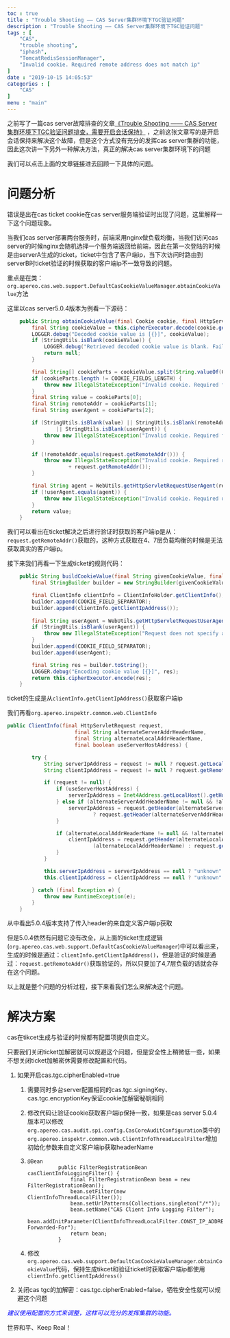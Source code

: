 ```yaml
---
toc : true
title : "Trouble Shooting —— CAS Server集群环境下TGC验证问题"
description : "Trouble Shooting —— CAS Server集群环境下TGC验证问题"
tags : [
	"CAS",
	"trouble shooting",
	"iphash",
	"TomcatRedisSessionManager",
	"Invalid cookie. Required remote address does not match ip"
]
date : "2019-10-15 14:05:53"
categories : [
    "CAS"
]
menu : "main"
---
```










之前写了一篇cas server故障排查的文章[《Trouble Shooting —— CAS Server集群环境下TGC验证问题排查，需要开启会话保持》](<https://ningyu1.github.io/blog/20180316/70-cas-server-pit.html>) ，之前这张文章写的是开启会话保持来解决这个故障，但是这个方式没有充分的发挥cas server集群的功能，因此这次讲一下另外一种解决方法，真正的解决cas server集群环境下的问题



我们可以点击上面的文章链接进去回顾一下具体的问题。



# 问题分析

错误是出在cas ticket cookie在cas server服务端验证时出现了问题，这里解释一下这个问题现象。

当我们cas server部署两台服务时，前端采用nginx做负载均衡，当我们访问cas server的时候nginx会随机选择一个服务端返回给前端，因此在第一次登陆的时候是由serverA生成的ticket，ticket中包含了客户端ip，当下次访问时路由到serverB时ticket验证的时候获取的客户端ip不一致导致的问题。

重点是在类：`org.apereo.cas.web.support.DefaultCasCookieValueManager`.`obtainCookieValue`方法

这里以cas server5.0.4版本为例看一下源码：

```java
	public String obtainCookieValue(final Cookie cookie, final HttpServletRequest request) {
        final String cookieValue = this.cipherExecutor.decode(cookie.getValue());
        LOGGER.debug("Decoded cookie value is [{}]", cookieValue);
        if (StringUtils.isBlank(cookieValue)) {
            LOGGER.debug("Retrieved decoded cookie value is blank. Failed to decode cookie [{}]", cookie.getName());
            return null;
        }

        final String[] cookieParts = cookieValue.split(String.valueOf(COOKIE_FIELD_SEPARATOR));
        if (cookieParts.length != COOKIE_FIELDS_LENGTH) {
            throw new IllegalStateException("Invalid cookie. Required fields are missing");
        }
        final String value = cookieParts[0];
        final String remoteAddr = cookieParts[1];
        final String userAgent = cookieParts[2];

        if (StringUtils.isBlank(value) || StringUtils.isBlank(remoteAddr)
                || StringUtils.isBlank(userAgent)) {
            throw new IllegalStateException("Invalid cookie. Required fields are empty");
        }

        if (!remoteAddr.equals(request.getRemoteAddr())) {
            throw new IllegalStateException("Invalid cookie. Required remote address does not match "
                    + request.getRemoteAddr());
        }

        final String agent = WebUtils.getHttpServletRequestUserAgent(request);
        if (!userAgent.equals(agent)) {
            throw new IllegalStateException("Invalid cookie. Required user-agent does not match " + agent);
        }
        return value;
    }
```

我们可以看出在ticket解决之后进行验证时获取的客户端ip是从：`request.getRemoteAddr()`获取的，这种方式获取在4、7层负载均衡的时候是无法获取真实的客户端ip。



接下来我们再看一下生成ticket的规则代码：

```java
	public String buildCookieValue(final String givenCookieValue, final HttpServletRequest request) {
        final StringBuilder builder = new StringBuilder(givenCookieValue);

        final ClientInfo clientInfo = ClientInfoHolder.getClientInfo();
        builder.append(COOKIE_FIELD_SEPARATOR);
        builder.append(clientInfo.getClientIpAddress());
        
        final String userAgent = WebUtils.getHttpServletRequestUserAgent(request);
        if (StringUtils.isBlank(userAgent)) {
            throw new IllegalStateException("Request does not specify a user-agent");
        }
        builder.append(COOKIE_FIELD_SEPARATOR);
        builder.append(userAgent);

        final String res = builder.toString();
        LOGGER.debug("Encoding cookie value [{}]", res);
        return this.cipherExecutor.encode(res);
    }
```



ticket的生成是从`clientInfo.getClientIpAddress()`获取客户端ip



我们再看`org.apereo.inspektr.common.web.ClientInfo`

```java
public ClientInfo(final HttpServletRequest request,
                      final String alternateServerAddrHeaderName,
                      final String alternateLocalAddrHeaderName,
                      final boolean useServerHostAddress) {

        try {
            String serverIpAddress = request != null ? request.getLocalAddr() : null;
            String clientIpAddress = request != null ? request.getRemoteAddr() : null;

            if (request != null) {
                if (useServerHostAddress) {
                    serverIpAddress = Inet4Address.getLocalHost().getHostAddress();
                } else if (alternateServerAddrHeaderName != null && !alternateServerAddrHeaderName.isEmpty()) {
                    serverIpAddress = request.getHeader(alternateServerAddrHeaderName) != null
                            ? request.getHeader(alternateServerAddrHeaderName) : request.getLocalAddr();
                }

                if (alternateLocalAddrHeaderName != null && !alternateLocalAddrHeaderName.isEmpty()) {
                    clientIpAddress = request.getHeader(alternateLocalAddrHeaderName) != null ? request.getHeader
                            (alternateLocalAddrHeaderName) : request.getRemoteAddr();
                }
            }

            this.serverIpAddress = serverIpAddress == null ? "unknown" : serverIpAddress;
            this.clientIpAddress = clientIpAddress == null ? "unknown" : clientIpAddress;

        } catch (final Exception e) {
            throw new RuntimeException(e);
        }
    }
```

从中看出5.0.4版本支持了传入header的来自定义客户端ip获取

但是5.0.4依然有问题它没有改全，从上面的ticket生成逻辑(`org.apereo.cas.web.support.DefaultCasCookieValueManager`)中可以看出来，生成的时候是通过：`clientInfo.getClientIpAddress()`，但是验证的时候是通过：`request.getRemoteAddr()`获取验证的，所以只要加了4,7层负载的话就会存在这个问题。



以上就是整个问题的分析过程，接下来看我们怎么来解决这个问题。



# 解决方案

cas在tikcet生成与验证的时候都有配置项提供自定义。

只要我们关闭ticket加解密就可以规避这个问题，但是安全性上稍微低一些，如果不想关闭ticket加解密休需要修改配置和代码。

1. 如果开启cas.tgc.cipherEnabled=true

   1. 需要同时多台server配置相同的cas.tgc.signingKey、cas.tgc.encryptionKey保证cookie加解密秘钥相同

   2. 修改代码让验证cookie获取客户端ip保持一致，如果是cas server 5.0.4版本可以修改`org.apereo.cas.audit.spi.config.CasCoreAuditConfiguration`类中的`org.apereo.inspektr.common.web.ClientInfoThreadLocalFilter`增加初始化参数来自定义客户端ip获取headerName

   3. ```
      @Bean
                public FilterRegistrationBean casClientInfoLoggingFilter() {
                    final FilterRegistrationBean bean = new FilterRegistrationBean();
                    bean.setFilter(new ClientInfoThreadLocalFilter());
                    bean.setUrlPatterns(Collections.singleton("/*"));
                    bean.setName("CAS Client Info Logging Filter");
                    bean.addInitParameter(ClientInfoThreadLocalFilter.CONST_IP_ADDRESS_HEADER,"X-Forwarded-For");
                    return bean;
                }
      ```

   4. 修改`org.apereo.cas.web.support.DefaultCasCookieValueManager`.`obtainCookieValue`代码，保持生成tikcet和验证ticket时获取客户端ip都使用`clientInfo.getClientIpAddress()`

2. 关闭cas tgc的加解密：cas.tgc.cipherEnabled=false，牺牲安全性就可以规避这个问题



<span style="color:blue">*建议使用配置的方式来调整，这样可以充分的发挥集群的功能。*</span>



世界和平、Keep Real！